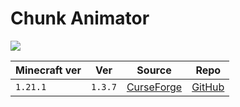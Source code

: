 # Chunk Animator

![](https://media.forgecdn.net/avatars/thumbnails/26/313/256/256/635789463860983758.png)

| Minecraft ver | Ver     | Source                                                                    | Repo                                                 |
| ------------- | ------- | ------------------------------------------------------------------------- | ---------------------------------------------------- |
| `1.21.1`      | `1.3.7` | [CurseForge](https://www.curseforge.com/minecraft/mc-mods/chunk-animator) | [GitHub](https://github.com/Harleyoc1/ChunkAnimator) |
